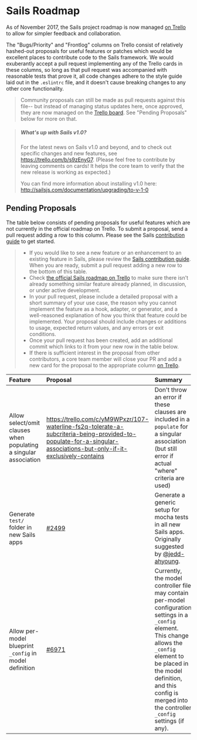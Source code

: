 # Sails Roadmap

As of November 2017, the Sails project roadmap is now managed [on Trello](https://trello.com/b/s9zEnyG7) to allow for simpler feedback and collaboration.

The "Bugs/Priority" and "Frontlog" columns on Trello consist of relatively hashed-out proposals for useful features or patches which would be excellent places to contribute code to the Sails framework. We would exuberantly accept a pull request implementing any of the Trello cards in these columns, so long as that pull request was accompanied with reasonable tests that prove it, all code changes adhere to the style guide laid out in the `.eslintrc` file, and it doesn't cause breaking changes to any other core functionality.

> Community proposals can still be made as pull requests against this file-- but instead of managing status updates here, once approved, they are now managed on the [Trello board](https://trello.com/b/s9zEnyG7).  See "Pending Proposals" below for more on that.


> ##### What's up with Sails v1.0?
>
> For the latest news on Sails v1.0 and beyond, and to check out specific changes and new features, see https://trello.com/b/s9zEnyG7.  (Please feel free to contribute by leaving comments on cards!  It helps the core team to verify that the new release is working as expected.)
>
> You can find more information about installing v1.0 here: http://sailsjs.com/documentation/upgrading/to-v-1-0



## Pending Proposals

The table below consists of pending proposals for useful features which are not currently in the official roadmap on Trello.  To submit a proposal, send a pull request adding a row to this column.  Please see the Sails [contribution guide](https://github.com/balderdashy/sails/blob/master/CONTRIBUTING.md) to get started.

> - If you would like to see a new feature or an enhancement to an existing feature in Sails, please review the [Sails contribution guide](https://github.com/balderdashy/sails/blob/master/CONTRIBUTING.md). When you are ready, submit a pull request adding a new row to the bottom of this table.
> - Check [the official Sails roadmap on Trello](https://trello.com/b/s9zEnyG7) to make sure there isn't already something similar feature already planned, in discussion, or under active development.
> - In your pull request, please include a detailed proposal with a short summary of your use case, the reason why you cannot implement the feature as a hook, adapter, or generator, and a well-reasoned explanation of how you think that feature could be implemented.  Your proposal should include changes or additions to usage, expected return values, and any errors or exit conditions.
> - Once your pull request has been created, add an additional commit which links to it from your new row in the table below.
> - If there is sufficient interest in the proposal from other contributors, a core team member will close your PR and add a new card for the proposal to the appropriate column [on Trello](https://trello.com/b/s9zEnyG7).


Feature                                          | Proposal                                                                              | Summary
 :---------------------------------------------- | :------------------------------------------------------------------------------------ | :----------------------------------------------------------------------------------------------------------
 Allow select/omit clauses when populating a singular association | https://trello.com/c/yM9WPxzr/107-waterline-fs2q-tolerate-a-subcriteria-being-provided-to-populate-for-a-singular-associations-but-only-if-it-exclusively-contains | Don't throw an error if these clauses are included in a `populate` for a singular association (but still error if actual "where" criteria are used)
 Generate `test/` folder in new Sails apps       | [#2499](https://github.com/balderdashy/sails/pull/2499#issuecomment-171556544)        | Generate a generic setup for mocha tests in all new Sails apps.  Originally suggested by [@jedd-ahyoung](https://github.com/jedd-ahyoung).
 Allow per-model blueprint `_config` in model definition | [#6971](https://github.com/balderdashy/sails/pull/6971) | Currently, the model controller file may contain per-model configuration settings in a `_config` element. This change allows the `_config` element to be placed in the model definition, and this config is merged into the controller `_config` settings (if any).



<!--

TODO: Double check that all items from here are covered in Trello:


## 1.1.0 and beyond

+ **Blueprint API: Support transactions, when possible.**
  + See "FUTURE" comments throughout the code for the blueprints hook in this repo.
+ **Sessions: Expand `express-session`/Connect session store interface**
  + Expose a method in session stores which can be used to do an initial, asynchronous ping in order to check configuration.
  + Worst case, we should also be able to use [`.get()`](https://github.com/expressjs/session/blob/2667028d39b3655a45eb1f9579d7f66f26a6937f/README.md#storegetsid-callback) with a nonsense session id to do this-- the errors just won't be as nice, or as easy to negotiate.
  + The best middle-of-the-road solution is probably to get a couple of standardized error codes in the spec for `.get()`
    + Most likely, that's stuff like `ECONNREFUSED`
    + But would be a lot better if we could swing more specific error codes-- e.g. `E_BAD_SESSION_STORE_CONFIG` and `E_COULD_NOT_CONNECT_TO_SESSION_STORE`-- since that would eliminate the possibility of false positives due to throwing / `cb(err)`-ing.


## 2.0.0 and beyond

+ **Custom responses: Deprecate res.ok() in favor of res.success(); as well as some other breaking changes to custom responses.**
  + See first half of https://github.com/balderdashy/sails/commit/518bae84f01d17eac84c96977e5ed0c3b6a98083#commitcomment-20917978 for details.
+ **Blueprint API: Make the behavior of certain error conditions in blueprint actions customizable via `sails.config.blueprints.handle*`**
  + See second half of https://github.com/balderdashy/sails/commit/518bae84f01d17eac84c96977e5ed0c3b6a98083#commitcomment-20917978 for details.
+ **Federate sails-hook-blueprints**
  + In the process, pull the implementation of the three public RPS methods into sails-hook-sockets (and take the rest of the private methods out and drop them into the blueprints hook)
+ **Federate sails-hook-session**
  + Remember: This will involve a few delicate tweaks to the boilerplate config generated by `sails new foo --without=session`
+ **Federate sails-hook-i18n**
  + ~~(Will need to publish the backwards-compatible i18n hook as a separate package at that point)~~
+ **Switch to Lodash view engine by default?**
  + This is really just to normalize the confusing backwardsness of `<%=` vs. `<%-` in EJS/Lodash/Underscore
  + Would need to figure out partials/layouts though

-->


<!--

TODO: go through these lingering pending proposals:

Atomic `update`                                 | See [this issue](https://github.com/balderdashy/sails-mysql/issues/253) for details.  Originally suggested by [@leedm777](https://github.com/leedm777).
Log key configuration info on lift              | For example, if `config/local.js` is present, log a message explaining that it will be used.  See also https://github.com/dominictarr/rc/issues/23#issuecomment-33875197. Originally suggested by [@mikermcneil](https://github.com/mikermcneil).
Lock + unlock app in dev env                    | Capability for a hook to "lock" and/or "unlock" the app (in a development env only).  When "locked" all requests are intercepted by an endpoint which responds with either a page or JSON payload communicating a custom message.  e.g. so the grunt hook can let us know as it syncs.  e.g. `sails.emit('lock')`. Originally suggested by [@mikermcneil](https://github.com/mikermcneil).
Hook dependency/load order mgmt                 | Rebase the hook dependency+optional depenency system.  A detailed spec was originally proposed by @ragulka, but since then, custom hooks have complicated the equation.
~~Standalone router~~                               | ~~replace express dependency in `lib/router` with standalone router- either routification or @dougwilson's new project.  See https://github.com/balderdashy/sails/pull/2351#issuecomment-71855236 for more information.~~
Standalone view renderer                        | Use @fishrock123's standalone views module (enables views over sockets).  See https://github.com/balderdashy/sails/pull/2351#issuecomment-71855236 for more information.
Standalone static middleware                    | use static middleware directly in `lib/router` (enables static files over sockets)  See https://github.com/balderdashy/sails/pull/2351#issuecomment-71855236 for more information.
Break out core hooks into separate modules      | Makes Sails more composable, and removes most of its dependencies in core. Also allows for easier sharing of responsibility w/ the community, controls issue flow.  Started with github.com/balderdashy/sails-hook-sockets
~~Allow disabling session mw for static assets~~    | ~~Allow session handling to be turned off for static assets. In certain situations, a request for a static asset concurrent to a request to a controller action can have undesirable consequences; specifically, a race condition can occur wherein the static asset response ends up overwriting changes that were made to the session in the controller action.  Luckily, this is a very rare issue, and only occurs when there are race conditions from two different simultaneous requests sent from the same browser with the same cookies.  If you encounter this issue today, first think about whether you actually need/want to do things this way.  If you absolutely need this functionality, a workaround is to change the order of middleware or override the `session` middleware implementation in `config/http.js`.  However, for the long-term, we need a better solution.  It would be good to improve the default behavior of our dependency, `express-session` so that it uses a smarter heuristics.  For more information, see the implementation of session persistence in [express-session](https://github.com/expressjs/session/blob/master/index.js#L207).  However, the single cleanest solution to the general case of this issue would be the ability to turn off session handling features for all static assets (or on a per-route basis).  This is easier said than done.  If you'd like to have this feature, and have the cycles/chops to implement it, please tweet @sgress454 or @mikermcneil and we can dive in and work out a plan.  Summary of what we could merge:  We could remove the default session middleware from our http middleware configuration, and instead add it as a manual step in the virtual router that runs before the route action is triggered.  Good news it that we're actually already doing this in order to support sessions [in the virtual router](https://github.com/balderdashy/sails/blob/master/lib/router/index.js#L101) (e.g. for use w/ socket.io).  So the actual implementation isn't a lot of work-- just needs some new automated tests written, as well as a lot of manual testing (including w/ redis sessions).  We also need to update our HTTP docs to explain that requests for static assets no longer create a session by default, and that default HTTP session support is no longer configured via Express's middleware chain (handled by the virtual router instead.)  Finally we'd also need to document how to enable sessions for assets (i.e. attaching the express-session middleware in `config/http.js`, but doing so directly _before_ the static middleware runs so that other routes don't try to retrieve/save the session twice).  [@sgress454](https://github.com/sgress454)~~
Manual migrations in Sails CLI                  | For production environments it would be nice to have a save/secure command that creates the db automatically for you; e.g. a `sails migrate` or `sails create-db` command.  See [sails-migrations](https://github.com/BlueHotDog/sails-migrations) and [sails-db-migrate](https://github.com/building5/sails-db-migrate) for inspiration.  We should begin by contributing and using one or both of these modules in production in order to refine them further into a full fledged proposal (the Sails core team is using sails-migrations currently).  Originally suggested by [@globegitter](https://github.com/Globegitter).
Wildcard action policies                        | Instead of only having one global action policy `'*'` it would be nice if we could define policies for a specific action in all controllers: `'*/destroy': ['isOwner']` or something similar.  Originally suggested by [@ProLoser](https://github.com/ProLoser).
SPDY/HTTP2 protocol support                     | See https://github.com/balderdashy/sails/issues/80 for background.


-->

